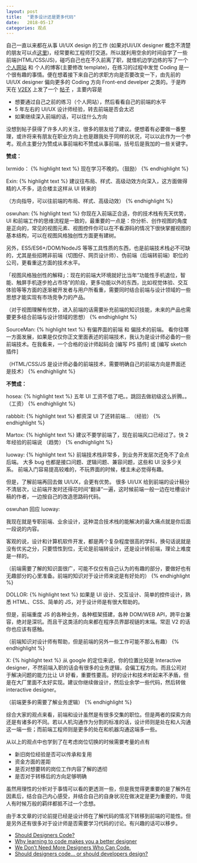```yaml
---
layout: post
title:  "更多设计还是更多代码"
date:   2018-05-17
categories: 观点
---
```


自己一直以来都在从事 UI/UX design 的工作 (如果对UI/UX designer 概念不清楚的朋友可以点[这里](https://www.fastcodesign.com/3032719/ui-ux-who-does-what-a-designers-guide-to-the-tech-industry))，经常要和工程师打交道。所以就利用空余的时间自学了一些前端(HTML/CSS/JS)，碰巧自己也在不久前离了职，就借机边学边练的写了一个 [个人网站](www.sayidhe.com) 和 个人的博客(主要修改 template)，在练习的过程中发觉 Coding 是一个很有趣的事情。便在想着接下来自己的求职方向是否要改变一下，由先前的 UI/UX designer 偏向更多的 Coding 方向 Front-end develper 之类的。于是昨天在 [V2EX](https://www.v2ex.com/) 上发了一个 [帖子](https://www.v2ex.com/t/455176#reply43) ，主要内容是

* 想要通过自己之前的练习（个人网站），然后看看自己的前端的水平
* 5 年左右的 UI/UX 设计师经验，转去前端是否会太迟
* 如果继续深入前端的话，可以往什么方向

没想到帖子获得了许多人的关注，很多的朋友给了建议。便想着有必要做一番整理，或许将来有朋友在职业方向上也是跟我处于同样的状况，可以以此作为一个参考。观点主要分为赞成从事前端和不赞成从事前端，括号后是我加的一些关键字。

__赞成：__

lxrmido：
{% highlight text %}
现在学习不晚的。（鼓励）
{% endhighlight %}

Exin:
{% highlight text %}
建议往布局、样式、高级动效方向深入，这方面做得精的人不多，适合楼主这样从 UI 转来的  

（方向指导，可以往前端的布局、样式、高级动效）
{% endhighlight %}

oswuhan:
{% highlight text %}
你现在入前端正合适，你的技术栈有先天优势，UI 和前端工作的思维流程是一致的，最重要的一点是：你分析、创作视图的角度是正向的，常见的视图元素、视图控件你可以在不看源码的情况下很快掌握视图的基本结构，可以在视图风格独创性方面更有建树。

另外，ES5/ES6+/DOM/NodeJS 等等工具性质的东西，也是前端技术栈必不可缺的，尤其是些招聘非前端（切图仔、网页设计师）、伪前端（后端转前端）职位的公司，更看重这方面的技术水平。

「视图风格独创性的解释」：现在的前端大环境就好比当年“功能性手机退位，智能、触屏手机逐步抢占市场”的阶段，更多功能以外的东西，比如视觉体验、交互体验等等方面的逐渐被开发者与用户所看重，需要同时结合前端与设计领域的一些思想才能实现有市场竞争力的产品。

（对于视图理解有优势，进入前端的话需要补充前端的知识技能，未来的产品也需要更多结合前端与设计领域的思想）
{% endhighlight %}

SourceMan:
{% highlight text %}
有偏界面的前端 和 偏技术的前端。
看你往哪一方面发展，如果是仅仅你正文里面表述的前端技术，我认为是设计师必备的一些前端技术。在我看来，一个合格的设计师起码会 [编写 PS 插件] 或 [编写 sketch 插件]

（HTML/CSS/JS 是设计师必备的前端技术，需要明确自己的前端方向是界面还是技术）
{% endhighlight %}


__不赞成：__

hosea:
{% highlight text %}
五年 UI 工资不低了吧。。跳回去做初级这么折腾。。（工资）
{% endhighlight %}

rabbbit:
{% highlight text %}
都资深 UI 了还转前端…  （经验）
{% endhighlight %}

Martox:
{% highlight text %}
建议不要学前端了，现在前端风口已经过了。快 2 年经验的前端说 （趋势）
{% endhighlight %}

luoway:
{% highlight text %}
前端技术栈非常多，到业务开发层次还免不了会点后端。
大多 bug 也都是接口问题、逻辑问题、兼容问题，这些和 UI 没多少关系。
前端入门容易提高较难的，不玩界面的时候，楼主未必觉得有趣。

但是，了解前端再回去做 UI/UX，会更有优势。
很多 UI/UX 给到前端的设计稿分不清层次，让前端开发时还得花时间“翻译”一遍，这时候前端一般一边在吐槽设计稿的作者，一边按自己的改造思路码代码。

oswuhan 回应 luoway:

我现在就是专职前端、业余设计，这种混合技术栈的能解决的最大痛点就是你后面一段说的内容。

客观的说，设计和计算机软件开发，都是两个复杂程度很高的学科，换句话说就是没有优劣之分，只要悟性到位，无论是前端转设计，还是设计转前端，理论上难度是一样的。

（前端需要了解的知识面很广，可能不仅仅有自己认为的有趣的部分，要做好也有无趣部分的心里准备。前端的知识对于设计师来说是有好处的）
{% endhighlight %}

DOLLOR:
{% highlight text %}
如果是 UI 设计、交互设计、简单的控件设计，熟悉 HTML、CSS、简单的 JS，对于设计师是有很大帮助的。

但是，前端重度 JS 的各种业务，各种框架搭建，各种 DOM/WEB API，跨平台兼容，绝对是深坑。而且干这类活的向来都在程序员界鄙视链的末端。常逛 V2 的话你也应该有感触。

（前端知识对设计师有帮助，但是前端的另外一些工作可能不那么有趣）
{% endhighlight %}

X:
{% highlight text %}
从 google 的定位来说，你的位置比较是  Interactive designer，不然前端入职的话会有很多的业务逻辑，会偏工程方向。而且公司对于解决问题的能力比让 UI 好看，重要性要高。好的设计和技术听起来不矛盾，但是在大厂里面不太好实现。建议你继续做设计，然后业余学一些代码，然后转做 interactive designer。

（前端更多的需要了解业务逻辑）
{% endhighlight %}

综合大家的观点来看，前端和设计虽然是有很多交集的职位。但是两者的探索方向还是有诸多的不同。若以人机沟通作为分割的标准的话，设计师则是处在和人沟通这一端一些；而前端工程师则是更多的处在和机器沟通这端多一些。

从以上的观点中也学到了在考虑岗位切换的时候需要考量的点有

* 新旧岗位经验是否可以传承和复用
* 资金方面的差距
* 是否对想要转的岗位工作内容了解的透彻
* 是否对于转移后的方向足够明确

虽然用理性的分析对于事情可以看的更透测一些，但是我觉得更重要的是了解外在因素后，结合自己内心感受，并结合自己的自身状况在做决定是更为重要的，毕竟人有时候万般的羁绊都抵不过一个念想。

由于本文章的讨论前提已经是设计师在了解代码的情况下转移到前端的可能性。但是另外还有很多对于设计师是否需要学习代码的讨论。有兴趣的话可以移步。

* [Should Designers Code?](https://medium.com/@MrAlanCooper/should-designers-code-f7b745b8cd03)
* [Why learning to code makes you a better designer](https://medium.muz.li/why-learning-to-code-makes-you-a-better-designer-55d196f84be2)
* [We Don’t Need More Designers Who Can Code.](https://medium.com/re-write/we-dont-need-more-designers-who-can-code-b81483d2a0e6)
* [Should designers code… or should developers design?](https://medium.muz.li/should-designers-code-or-should-developers-design-23e480c6700a)
